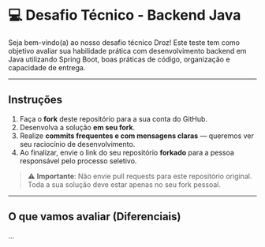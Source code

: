 # 💻 Desafio Técnico - Backend Java

Seja bem-vindo(a) ao nosso desafio técnico Droz! Este teste tem como objetivo avaliar sua habilidade prática com desenvolvimento backend em Java utilizando Spring Boot, boas práticas de código, organização e capacidade de entrega.

---

## Instruções

1. Faça o **fork** deste repositório para a sua conta do GitHub.
2. Desenvolva a solução **em seu fork**.
3. Realize **commits frequentes e com mensagens claras** — queremos ver seu raciocínio de desenvolvimento.
4. Ao finalizar, envie o link do seu repositório **forkado** para a pessoa responsável pelo processo seletivo.

> ⚠️ **Importante**: Não envie pull requests para este repositório original.  
> Toda a sua solução deve estar apenas no seu fork pessoal.

---

## O que vamos avaliar (Diferenciais)

...
